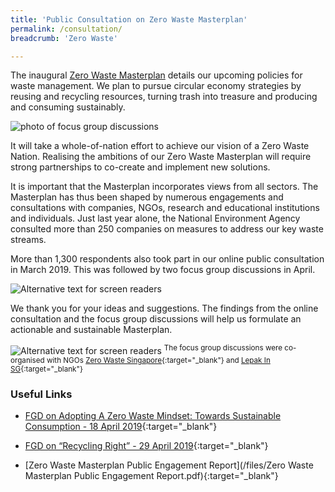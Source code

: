 ```yaml
---
title: 'Public Consultation on Zero Waste Masterplan'
permalink: /consultation/
breadcrumb: 'Zero Waste'

---
```




The inaugural [Zero Waste Masterplan](/zero-waste-masterplan/) details our upcoming policies for waste management. We plan to pursue circular economy strategies by reusing and recycling resources, turning trash into treasure and producing and consuming sustainably.

![photo of focus group discussions](/images/fdg1.jpg)

It will take a whole-of-nation effort to achieve our vision of a Zero Waste Nation. Realising the ambitions of our Zero Waste Masterplan will require strong partnerships to co-create and implement new solutions. 

It is important that the Masterplan incorporates views from all sectors. The Masterplan has thus been shaped by numerous engagements and consultations with companies, NGOs, research and educational institutions and individuals. Just last year alone, the National Environment Agency consulted more than 250 companies on measures to address our key waste streams.  

More than 1,300 respondents also took part in our online public consultation in March 2019. This was followed by two focus group discussions in April.

![Alternative text for screen readers](/images/fdg2.jpg)

We thank you for your ideas and suggestions. The findings from the online consultation and the focus group discussions will help us formulate an actionable and sustainable Masterplan.

![Alternative text for screen readers](/images/fgd5.jpg)
<sup>The focus group discussions were co-organised with NGOs [Zero Waste Singapore](https://www.facebook.com/zerowastesg/){:target="_blank"} and [Lepak In SG](https://www.facebook.com/lepakinsg/){:target="_blank"}</sup> 


### Useful Links
* [FGD on Adopting A Zero Waste Mindset: Towards Sustainable Consumption - 18 April 2019](https://www.mewr.gov.sg/news/speech-by-dr-amy-khor--senior-minister-of-state-for-the-environment-and-water-resources--at-the-fgd-on-adopting-a-zero-waste-mindset--towards-sustainable-consumption-at-mewr-hall-on-18-april-2019){:target="_blank"}

* [FGD on “Recycling Right” - 29 April 2019](https://www.mewr.gov.sg/news/opening-remarks-by-dr-amy-khor--senior-minister-of-state-for-the-environment-and-water-resources--at-the-fgd-on-recycling-right-at-mewr-hall-on-29-april-2019){:target="_blank"}

* [Zero Waste Masterplan Public Engagement Report](/files/Zero Waste Masterplan Public Engagement Report.pdf){:target="_blank"}

